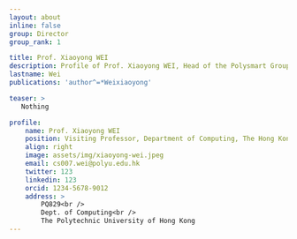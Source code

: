 ```yaml
---
layout: about
inline: false
group: Director
group_rank: 1

title: Prof. Xiaoyong WEI
description: Profile of Prof. Xiaoyong WEI, Head of the Polysmart Group.
lastname: Wei
publications: 'author^=*Weixiaoyong'

teaser: >
   Nothing

profile:
    name: Prof. Xiaoyong WEI
    position: Visiting Professor, Department of Computing, The Hong Kong Polytechnic University and Professor and Head, Department of Computer Science, Sichuan University, China
    align: right
    image: assets/img/xiaoyong-wei.jpeg
    email: cs007.wei@polyu.edu.hk
    twitter: 123
    linkedin: 123
    orcid: 1234-5678-9012
    address: >
        PQ829<br />
        Dept. of Computing<br />
        The Polytechnic University of Hong Kong
---
```



<!-- # Research Staffs

**Dr. Jiaxin WU**

Post-Doctoral Fellow, Department of Computing, The Hong Kong Polytechnic University

[Homepage](https://jiaxinwu.weebly.com/)
[Google Scholar](https://scholar.google.com.hk/citations?user=PRjnSUwAAAAJ)
[your_email@polyu.edu.hk](mailto:email@polyu.edu.hk) -->